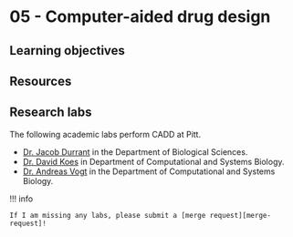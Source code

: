 # 05 - Computer-aided drug design

## Learning objectives

## Resources

## Research labs

The following academic labs perform CADD at Pitt.

-   [Dr. Jacob Durrant](https://www.biology.pitt.edu/person/jacob-durrant) in the Department of Biological Sciences.
-   [Dr. David Koes](https://www.csb.pitt.edu/people/faculty/david-koes/) in Department of Computational and Systems Biology.
-   [Dr. Andreas Vogt](https://upddi.pitt.edu/employees/andreas-vogt-phd/) in the Department of Computational and Systems Biology.

!!! info

    If I am missing any labs, please submit a [merge request][merge-request]!

<!-- LINKS -->

[merge-request]: https://gitlab.com/oasci/courses/pitt/biosc1540-2024s/-/merge_requests
